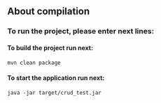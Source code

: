 ## About compilation ##
### To run the project, please enter next lines: ###
#### To build the project run next: ####
`mvn clean package`
#### To start the application run next: ####
`java -jar target/crud_test.jar`